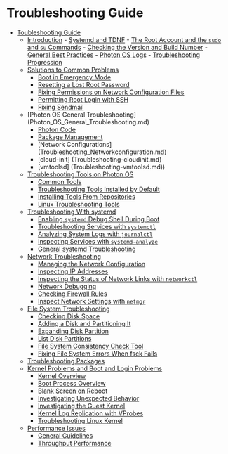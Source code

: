 # Troubleshooting Guide

- [Toubleshooting Guide](README.md)
    -    [Introduction](introduction.md)
        - [Systemd and TDNF](systemd-and-tdnf.md)
        - [The Root Account and the `sudo` and `su`
            Commands](root-account-sudo-and-su-commands.md)
        - [Checking the Version and Build
            Number](checking-the-version-and-build-number.md)
        - [General Best Practices](general-best-practices.md)
        - [Photon OS Logs](photon-os-logs.md)
        - [Troubleshooting Progression](troubleshooting-progression.md)
    -   [Solutions to Common Problems](solutions-to-common-problems.md)
        - [Boot in Emergency Mode](boot-in-emergency-mode.md)
        - [Resetting a Lost Root Password](resetting-a-lost-root-password.md)
        - [Fixing Permissions on Network Configuration Files](network-config-files-permissions.md)
        - [Permitting Root Login with SSH](permitting-root-login-with-ssh.md)
        - [Fixing Sendmail](fixing-sendmail.md)
    -   [Photon OS General Troubleshooting] (Photon_OS_General_Troubleshooting.md)
        - [Photon Code](Troubleshooting_photoncode.md)
        - [Package Management](Troubleshooting_PackageManagement.md)
        - [Network Configurations] (Troubleshooting_Networkconfiguration.md)
        - [cloud-init] (Troubleshooting-cloudinit.md)
        - [vmtoolsd] (Troubleshooting-vmtoolsd.md))
    -   [Troubleshooting Tools on Photon OS](troubleshooting-tools.md)
        - [Common Tools](common-tools.md)
        - [Troubleshooting Tools Installed by Default](default-tools.md)
        - [Installing Tools From Repositories](installing-tools.md)
        - [Linux Troubleshooting Tools](linux-troubleshooting-tools.md)
    -   [Troubleshooting With systemd](systemd.md)
        - [Enabling `systemd` Debug Shell During Boot](enabling-systemd-debug.md)
        - [Troubleshooting Services with `systemctl`](troubleshooting-services.md)
        - [Analyzing System Logs with `journalctl`](analyzing-system-logs-with-journalctl.md)
        - [Inspecting Services with `systemd-analyze`](inspecting-services-with-systemd-analyze.md)
        - [General systemd Troubleshooting](Troubleshooting_systemd.md)
    -   [Network Troubleshooting](networking.md)
        - [Managing the Network Configuration](managing-the-network-configuration.md)
        - [Inspecting IP Addresses](inspecting-ip-addresses.md)
        - [Inspecting the Status of Network Links with `networkctl`](inspecting-network-links-with-networkctl.md)
        - [Network Debugging](network-debugging.md)
        - [Checking Firewall Rules](checking-firewall-rules.md)
        - [Inspect Network Settings with `netmgr`](netmgr.md)
    -   [File System Troubleshooting](file-system.md)
        -   [Checking Disk Space](checking-disk-space.md)
        -   [Adding a Disk and Partitioning It](adding-a-disk-and-partitioning-it.md)
        -   [Expanding Disk Partition](expanding-disk-partition.md)
        -   [List Disk Partitions](fdisk.md)
        -   [File System Consistency Check Tool](fsck.md)
        -   [Fixing File System Errors When fsck Fails](fixing-file-system-errors-when-fsck-fails.md)
    -   [Troubleshooting Packages](packages.md)
    -   [Kernel Problems and Boot and Login Problems](kernel-problems-and-boot-and-login-errors.md)
        - [Kernel Overview](kernel-overview.md)
        - [Boot Process Overview](boot-process-overview.md)
        - [Blank Screen on Reboot](blank-screen-on-reboot.md)
        - [Investigating Unexpected Behavior](investigating-strange-behavior.md)
        - [Investigating the Guest Kernel](investigating-the-guest-kernel.md)
        - [Kernel Log Replication with VProbes](kernel-log-replication-with-vprobes.md)
        - [Troubleshooting Linux Kernel](Troubleshooting-linuxkernel.md)
    -   [Performance Issues](performance-issues.md)
        - [General Guidelines](general_performance_guidelines.md)
        - [Throughput Performance](throughput_performance.md)

